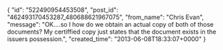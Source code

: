  {
   "id": "522490954453508",
   "post_id": "462493170453287_480688621967075",
   "from_name": "Chris Evan",
   "message": "OK....so I how do we obtain an actual copy of both of those documents?  My certiffied copy just states that the document exists in the issuers possession.",
   "created_time": "2013-06-08T18:33:07+0000"
 }
